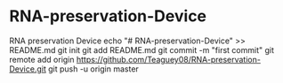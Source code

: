# RNA-preservation-Device
RNA preservation Device
echo "# RNA-preservation-Device" >> README.md
git init
git add README.md
git commit -m "first commit"
git remote add origin https://github.com/Teaguey08/RNA-preservation-Device.git
git push -u origin master
